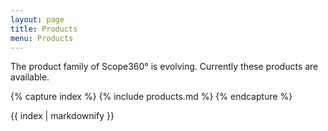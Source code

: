 ```yaml
---
layout: page
title: Products
menu: Products
---
```

The product family of Scope360° is evolving. Currently these products are available.

{% capture index %}
{% include products.md %}
{% endcapture %}

{{ index | markdownify }}
